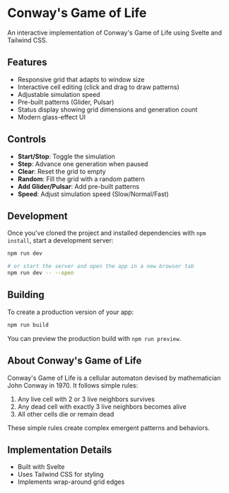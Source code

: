# Conway's Game of Life

An interactive implementation of Conway's Game of Life using Svelte and Tailwind CSS.

## Features

- Responsive grid that adapts to window size
- Interactive cell editing (click and drag to draw patterns)
- Adjustable simulation speed
- Pre-built patterns (Glider, Pulsar)
- Status display showing grid dimensions and generation count
- Modern glass-effect UI

## Controls

- **Start/Stop**: Toggle the simulation
- **Step**: Advance one generation when paused
- **Clear**: Reset the grid to empty
- **Random**: Fill the grid with a random pattern
- **Add Glider/Pulsar**: Add pre-built patterns
- **Speed**: Adjust simulation speed (Slow/Normal/Fast)

## Development

Once you've cloned the project and installed dependencies with `npm install`, start a development server:

```bash
npm run dev

# or start the server and open the app in a new browser tab
npm run dev -- --open
```

## Building

To create a production version of your app:

```bash
npm run build
```

You can preview the production build with `npm run preview`.

## About Conway's Game of Life

Conway's Game of Life is a cellular automaton devised by mathematician John Conway in 1970. It follows simple rules:

1. Any live cell with 2 or 3 live neighbors survives
2. Any dead cell with exactly 3 live neighbors becomes alive
3. All other cells die or remain dead

These simple rules create complex emergent patterns and behaviors.

## Implementation Details

- Built with Svelte
- Uses Tailwind CSS for styling
- Implements wrap-around grid edges
